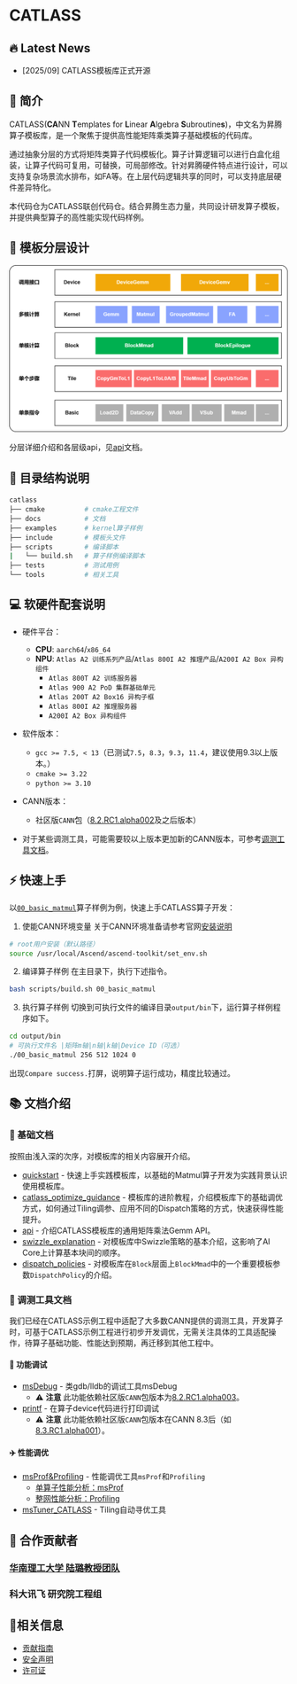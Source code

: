 # CATLASS

## 🔥 Latest News

- [2025/09] CATLASS模板库正式开源

## 📌 简介

CATLASS(**CA**NN **T**emplates for **L**inear **A**lgebra **S**ubroutine**s**)，中文名为昇腾算子模板库，是一个聚焦于提供高性能矩阵乘类算子基础模板的代码库。  

通过抽象分层的方式将矩阵类算子代码模板化。算子计算逻辑可以进行白盒化组装，让算子代码可复用，可替换，可局部修改。针对昇腾硬件特点进行设计，可以支持复杂场景流水排布，如FA等。在上层代码逻辑共享的同时，可以支持底层硬件差异特化。

本代码仓为CATLASS联创代码仓。结合昇腾生态力量，共同设计研发算子模板，并提供典型算子的高性能实现代码样例。

## 🧩 模板分层设计

![api_level](docs/images/api_level.png)

分层详细介绍和各层级api，见[api](docs/api.md)文档。

## 📁 目录结构说明

```bash
catlass
├── cmake          # cmake工程文件
├── docs           # 文档
├── examples       # kernel算子样例
├── include        # 模板头文件
├── scripts        # 编译脚本
|   └── build.sh   # 算子样例编译脚本
├── tests          # 测试用例
└── tools          # 相关工具
```

## 💻 软硬件配套说明

- 硬件平台：
  - **CPU**: `aarch64`/`x86_64`
  - **NPU**: `Atlas A2 训练系列产品`/`Atlas 800I A2 推理产品`/`A200I A2 Box 异构组件`
    - `Atlas 800T A2 训练服务器`
    - `Atlas 900 A2 PoD 集群基础单元`
    - `Atlas 200T A2 Box16 异构子框`
    - `Atlas 800I A2 推理服务器`
    - `A200I A2 Box 异构组件`

- 软件版本：
  - `gcc >= 7.5, < 13`（已测试`7.5`，`8.3`，`9.3`，`11.4`，建议使用9.3以上版本。）
  - `cmake >= 3.22`
  - `python >= 3.10`

- CANN版本：
  - 社区版`CANN`包（[8.2.RC1.alpha002](https://www.hiascend.com/developer/download/community/result?module=cann&cann=8.2.RC1.alpha002)及之后版本）


- 对于某些调测工具，可能需要较以上版本更加新的CANN版本，可参考[调测工具文档](#toolbox)。

## ⚡️ 快速上手

以[`00_basic_matmul`](examples/00_basic_matmul)算子样例为例，快速上手CATLASS算子开发：

1. 使能CANN环境变量
关于CANN环境准备请参考官网[安装说明](https://www.hiascend.com/document/detail/zh/canncommercial/82RC1/softwareinst/instg/instg_0008.html?Mode=PmIns&InstallType=local&OS=Debian&Software=cannToolKit)

```bash
# root用户安装（默认路径）
source /usr/local/Ascend/ascend-toolkit/set_env.sh
```

2. 编译算子样例
在主目录下，执行下述指令。
```bash
bash scripts/build.sh 00_basic_matmul
```

3. 执行算子样例
切换到可执行文件的编译目录`output/bin`下，运行算子样例程序如下。

```bash
cd output/bin
# 可执行文件名 |矩阵m轴|n轴|k轴|Device ID（可选）
./00_basic_matmul 256 512 1024 0
```

出现`Compare success.`打屏，说明算子运行成功，精度比较通过。

## 📚 文档介绍

### 📖 基础文档

按照由浅入深的次序，对模板库的相关内容展开介绍。

- [quickstart](./docs/quickstart.md) - 快速上手实践模板库，以基础的Matmul算子开发为实践背景认识使用模板库。
- [catlass_optimize_guidance](./docs/catlass_optimize_guidance.md) - 模板库的进阶教程，介绍模板库下的基础调优方式，如何通过Tiling调参、应用不同的Dispatch策略的方式，快速获得性能提升。
- [api](./docs/api.md) - 介绍CATLASS模板库的通用矩阵乘法Gemm API。
- [swizzle_explanation](./docs/swizzle_explanation.md) - 对模板库中Swizzle策略的基本介绍，这影响了AI Core上计算基本块间的顺序。
- [dispatch_policies](./docs/dispatch_policies.md) - 对模板库在`Block`层面上`BlockMmad`中的一个重要模板参数`DispatchPolicy`的介绍。

### 🧰 调测工具文档

我们已经在CATLASS示例工程中适配了大多数CANN提供的调测工具，开发算子时，可基于CATLASS示例工程进行初步开发调优，无需关注具体的工具适配操作，待算子基础功能、性能达到预期，再迁移到其他工程中。

#### 🚗 功能调试

- [msDebug](./docs/tools/msdebug.md) - 类gdb/lldb的调试工具msDebug
  - ⚠️ **注意** 此功能依赖社区版`CANN`包版本为[8.2.RC1.alpha003](https://www.hiascend.com/developer/download/community/result?module=cann&cann=8.2.RC1.alpha003)。
- [printf](./docs/tools/print.md) - 在算子device代码进行打印调试
  - ⚠️ **注意** 此功能依赖社区版`CANN`包版本在CANN 8.3后（如[8.3.RC1.alpha001](https://www.hiascend.com/developer/download/community/result?module=cann&cann=8.3.RC1.alpha001)）。

#### ✈️ 性能调优

- [msProf&Profiling](./docs/tools/performance_tools.md) - 性能调优工具`msProf`和`Profiling`
  - [单算子性能分析：msProf](./docs/tools/performance_tools.md#用msProf进行单算子性能分析)
  - [整网性能分析：Profiling](./docs/tools/performance_tools.md#用Profiling进行整网性能分析)
- [msTuner_CATLASS](./tools/tuner/README.md) - Tiling自动寻优工具

## 👥 合作贡献者

### [华南理工大学 陆璐教授团队](https://www2.scut.edu.cn/cs/2017/0629/c22284a328108/page.htm)

### 科大讯飞 研究院工程组

## 📝相关信息

- [贡献指南](CONTRIBUTING.md)
- [安全声明](SECURITYNOTE.md)
- [许可证](LICENSE)